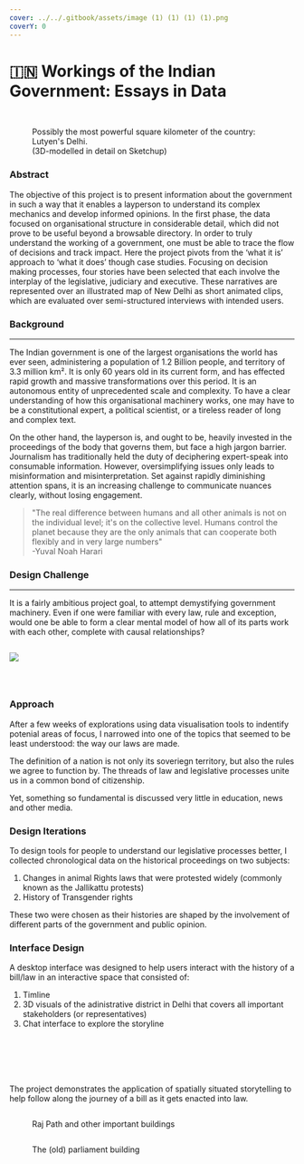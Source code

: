 ```yaml
---
cover: ../../.gitbook/assets/image (1) (1) (1) (1).png
coverY: 0
---
```


# 🇮🇳 Workings of the Indian Government: Essays in Data

<figure><img src="../../.gitbook/assets/image (4) (1) (1).png" alt=""><figcaption></figcaption></figure>

<figure><img src="../../.gitbook/assets/image (1) (1) (1).png" alt=""><figcaption><p>Possibly the most powerful square kilometer of the country: Lutyen's Delhi. <br>(3D-modelled in detail on Sketchup)</p></figcaption></figure>

### Abstract

The objective of this project is to present information about the government in such a way that it enables a layperson to understand its complex mechanics and develop informed opinions. In the first phase, the data focused on organisational structure in considerable detail, which did not prove to be useful beyond a browsable directory. In order to truly understand the working of a government, one must be able to trace the flow of decisions and track impact. Here the project pivots from the ‘what it is’ approach to ‘what it does’ though case studies. Focusing on decision making processes, four stories have been selected that each involve the interplay of the legislative, judiciary and executive. These narratives are represented over an illustrated map of New Delhi as short animated clips, which are evaluated over semi-structured interviews with intended users.

### Background

***

The Indian government is one of the largest organisations the world has ever seen, administering a population of 1.2 Billion people, and territory of 3.3 million km². It is only 60 years old in its current form, and has effected rapid growth and massive transformations over this period. It is an autonomous entity of unprecedented scale and complexity. To have a clear understanding of how this organisational machinery works, one may have to be a constitutional expert, a political scientist, or a tireless reader of long and complex text.

On the other hand, the layperson is, and ought to be, heavily invested in the proceedings of the body that governs them, but face a high jargon barrier. Journalism has traditionally held the duty of deciphering expert-speak into consumable information. However, oversimplifying issues only leads to misinformation and misinterpretation. Set against rapidly diminishing attention spans, it is an increasing challenge to communicate nuances clearly, without losing engagement.

> "The real difference between humans and all other animals is not on the individual level; it's on the collective level. Humans control the planet because they are the only animals that can cooperate both flexibly and in very large numbers"\
> \-Yuval Noah Harari

### Design Challenge

***

It is a fairly ambitious project goal, to attempt demystifying government machinery. Even if one were familiar with every law, rule and exception, would one be able to form a clear mental model of how all of its parts work with each other, complete with causal relationships?

<figure><img src="../../.gitbook/assets/image (5) (1) (1).png" alt=""><figcaption></figcaption></figure>

![](<../../.gitbook/assets/image (7) (1) (1).png>)

<figure><img src="../../.gitbook/assets/image (8) (1) (1).png" alt=""><figcaption></figcaption></figure>

<figure><img src="../../.gitbook/assets/image (9) (1) (1).png" alt=""><figcaption></figcaption></figure>

<figure><img src="../../.gitbook/assets/image (12) (1) (1).png" alt=""><figcaption></figcaption></figure>

### Approach

After a few weeks of explorations using data visualisation tools to indentify potenial areas of focus, I narrowed into one of the topics that seemed to be least understood: the way our laws are made.&#x20;

The definition of a nation is not only its soveriegn territory, but also the rules we agree to function by. The threads of law and legislative processes unite us in a common bond of citizenship.&#x20;

Yet, something so fundamental is discussed very little in education, news and other media.&#x20;



### Design Iterations

To design tools for people to understand our legislative processes better, I collected chronological data on the historical proceedings on two subjects:

1. Changes in animal Rights laws that were protested widely (commonly known as the Jallikattu protests)
2. History of Transgender rights

These two were chosen as their histories are shaped by the involvement of different parts of the government and public opinion.&#x20;



### Interface Design

A desktop interface was designed to help users interact with the history of a bill/law in an interactive space that consisted of:

1. Timline
2. 3D visuals of the adinistrative district in Delhi that covers all important stakeholders (or representatives)
3. Chat interface to explore the storyline&#x20;

<figure><img src="../../.gitbook/assets/image (11) (1) (1).png" alt=""><figcaption></figcaption></figure>

<figure><img src="../../.gitbook/assets/image (15) (1).png" alt=""><figcaption></figcaption></figure>

<figure><img src="../../.gitbook/assets/image (16) (1).png" alt=""><figcaption></figcaption></figure>

<figure><img src="../../.gitbook/assets/image (17) (1).png" alt=""><figcaption></figcaption></figure>

<figure><img src="../../.gitbook/assets/image (18) (1).png" alt=""><figcaption></figcaption></figure>

<figure><img src="../../.gitbook/assets/image (19) (1).png" alt=""><figcaption></figcaption></figure>

The project demonstrates the application of spatially situated storytelling to help follow along the journey of a bill as it gets enacted into law.

<figure><img src="../../.gitbook/assets/image (6) (1) (1).png" alt=""><figcaption><p>Raj Path and other important buildings</p></figcaption></figure>

<figure><img src="../../.gitbook/assets/image (1) (1) (1) (1).png" alt=""><figcaption><p>The (old) parliament building</p></figcaption></figure>

